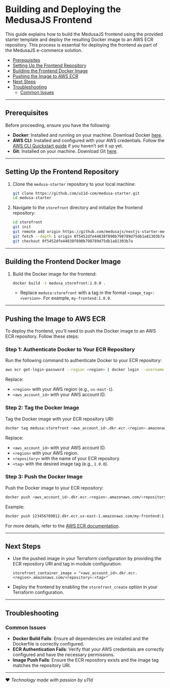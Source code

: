 # **Building and Deploying the MedusaJS Frontend**

This guide explains how to build the MedusaJS frontend using the provided starter template and deploy the resulting Docker image to an AWS ECR repository. This process is essential for deploying the frontend as part of the MedusaJS e-commerce solution.

- [Prerequisites](#prerequisites)
- [Setting Up the Frontend Repository](#setting-up-the-frontend-repository)
- [Building the Frontend Docker Image](#building-the-frontend-docker-image)
- [Pushing the Image to AWS ECR](#pushing-the-image-to-aws-ecr)
- [Next Steps](#next-steps)
- [Troubleshooting](#troubleshooting)
  - [Common Issues](#common-issues)

---

## **Prerequisites**

Before proceeding, ensure you have the following:
- **Docker**: Installed and running on your machine. Download Docker [here](https://docs.docker.com/get-started/get-docker/).
- **AWS CLI**: Installed and configured with your AWS credentials. Follow the [AWS CLI Quickstart guide](https://docs.aws.amazon.com/cli/latest/userguide/getting-started-quickstart.html) if you haven’t set it up yet.
- **Git**: Installed on your machine. Download Git [here](https://git-scm.com/).

---

## **Setting Up the Frontend Repository**

1. Clone the `medusa-starter` repository to your local machine:
   ```bash
   git clone https://github.com/u11d-com/medusa-starter.git
   cd medusa-starter
   ```

2. Navigate to the `storefront` directory and initialize the frontend repository:
   ```bash
   cd storefront
   git init
   git remote add origin https://github.com/medusajs/nextjs-starter-medusa.git
   git fetch --depth 1 origin 0f5452dfe44838f890b798789d75db1a81303b7a
   git checkout 0f5452dfe44838f890b798789d75db1a81303b7a
   ```

---

## **Building the Frontend Docker Image**

1. Build the Docker image for the frontend:
   ```bash
   docker build -t medusa_storefront:1.0.0 .
   ```
   - Replace `medusa:storefront` with a tag in the format `<image_tag>:<version>`. For example, `my-frontend:1.0.0`.

---

## **Pushing the Image to AWS ECR**

To deploy the frontend, you’ll need to push the Docker image to an AWS ECR repository. Follow these steps:

### **Step 1: Authenticate Docker to Your ECR Repository**
Run the following command to authenticate Docker to your ECR repository:
```bash
aws ecr get-login-password --region <region> | docker login --username AWS --password-stdin <aws_account_id>.dkr.ecr.<region>.amazonaws.com
```
Replace:
- `<region>` with your AWS region (e.g., `us-east-1`).
- `<aws_account_id>` with your AWS account ID.

### **Step 2: Tag the Docker Image**
Tag the Docker image with your ECR repository URI:
```bash
docker tag medusa:storefront <aws_account_id>.dkr.ecr.<region>.amazonaws.com/<repository>:<tag>
```
Replace:
- `<aws_account_id>` with your AWS account ID.
- `<region>` with your AWS region.
- `<repository>` with the name of your ECR repository.
- `<tag>` with the desired image tag (e.g., `1.0.0`).

### **Step 3: Push the Docker Image**
Push the Docker image to your ECR repository:
```bash
docker push <aws_account_id>.dkr.ecr.<region>.amazonaws.com/<repository>:<tag>
```

Example:
```bash
docker push 123456789012.dkr.ecr.us-east-1.amazonaws.com/my-frontend:1.0.0
```

For more details, refer to the [AWS ECR documentation](https://docs.aws.amazon.com/AmazonECR/latest/userguide/docker-push-ecr-image.html).

---

## **Next Steps**

- Use the pushed image in your Terraform configuration by providing the ECR repository URI and tag in module configuration:
  ```hcl
  storefront_container_image = "<aws_account_id>.dkr.ecr.<region>.amazonaws.com/<repository>:<tag>"
  ```
- Deploy the frontend by enabling the `storefront_create` option in your Terraform configuration.

---

## **Troubleshooting**

### **Common Issues**
- **Docker Build Fails**: Ensure all dependencies are installed and the Dockerfile is correctly configured.
- **ECR Authentication Fails**: Verify that your AWS credentials are correctly configured and have the necessary permissions.
- **Image Push Fails**: Ensure the ECR repository exists and the image tag matches the repository URI.

---

:heart: _Technology made with passion by u11d_